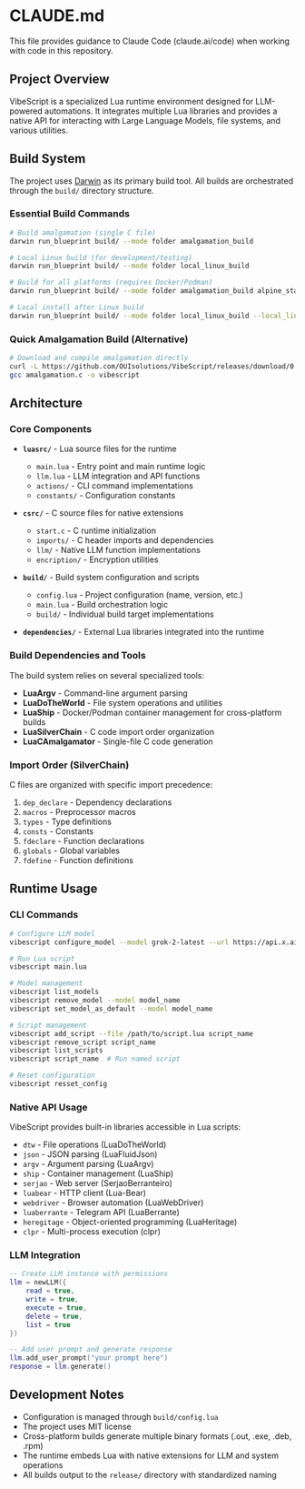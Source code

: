 # CLAUDE.md

This file provides guidance to Claude Code (claude.ai/code) when working with code in this repository.

## Project Overview

VibeScript is a specialized Lua runtime environment designed for LLM-powered automations. It integrates multiple Lua libraries and provides a native API for interacting with Large Language Models, file systems, and various utilities.

## Build System

The project uses [Darwin](https://github.com/OUIsolutions/Darwin) as its primary build tool. All builds are orchestrated through the `build/` directory structure.

### Essential Build Commands

```bash
# Build amalgamation (single C file)
darwin run_blueprint build/ --mode folder amalgamation_build

# Local Linux build (for development/testing)
darwin run_blueprint build/ --mode folder local_linux_build

# Build for all platforms (requires Docker/Podman)
darwin run_blueprint build/ --mode folder amalgamation_build alpine_static_build windowsi32_build windows64_build rpm_static_build debian_static_build --contanizer podman

# Local install after Linux build
darwin run_blueprint build/ --mode folder local_linux_build --local_linux_install
```

### Quick Amalgamation Build (Alternative)
```bash
# Download and compile amalgamation directly
curl -L https://github.com/OUIsolutions/VibeScript/releases/download/0.32.0/vibescript.c -o amalgamation.c
gcc amalgamation.c -o vibescript
```

## Architecture

### Core Components

- **`luasrc/`** - Lua source files for the runtime
  - `main.lua` - Entry point and main runtime logic
  - `llm.lua` - LLM integration and API functions
  - `actions/` - CLI command implementations
  - `constants/` - Configuration constants

- **`csrc/`** - C source files for native extensions
  - `start.c` - C runtime initialization
  - `imports/` - C header imports and dependencies
  - `llm/` - Native LLM function implementations
  - `encription/` - Encryption utilities

- **`build/`** - Build system configuration and scripts
  - `config.lua` - Project configuration (name, version, etc.)
  - `main.lua` - Build orchestration logic
  - `build/` - Individual build target implementations

- **`dependencies/`** - External Lua libraries integrated into the runtime

### Build Dependencies and Tools

The build system relies on several specialized tools:

- **LuaArgv** - Command-line argument parsing
- **LuaDoTheWorld** - File system operations and utilities
- **LuaShip** - Docker/Podman container management for cross-platform builds
- **LuaSilverChain** - C code import order organization
- **LuaCAmalgamator** - Single-file C code generation

### Import Order (SilverChain)

C files are organized with specific import precedence:
1. `dep_declare` - Dependency declarations
2. `macros` - Preprocessor macros
3. `types` - Type definitions
4. `consts` - Constants
5. `fdeclare` - Function declarations
6. `globals` - Global variables
7. `fdefine` - Function definitions

## Runtime Usage

### CLI Commands

```bash
# Configure LLM model
vibescript configure_model --model grok-2-latest --url https://api.x.ai/v1/chat/completions --key "your_key"

# Run Lua script
vibescript main.lua

# Model management
vibescript list_models
vibescript remove_model --model model_name
vibescript set_model_as_default --model model_name

# Script management
vibescript add_script --file /path/to/script.lua script_name
vibescript remove_script script_name
vibescript list_scripts
vibescript script_name  # Run named script

# Reset configuration
vibescript resset_config
```

### Native API Usage

VibeScript provides built-in libraries accessible in Lua scripts:

- `dtw` - File operations (LuaDoTheWorld)
- `json` - JSON parsing (LuaFluidJson)  
- `argv` - Argument parsing (LuaArgv)
- `ship` - Container management (LuaShip)
- `serjao` - Web server (SerjaoBerranteiro)
- `luabear` - HTTP client (Lua-Bear)
- `webdriver` - Browser automation (LuaWebDriver)
- `luaberrante` - Telegram API (LuaBerrante)
- `heregitage` - Object-oriented programming (LuaHeritage)
- `clpr` - Multi-process execution (clpr)

### LLM Integration

```lua
-- Create LLM instance with permissions
llm = newLLM({
    read = true,
    write = true, 
    execute = true,
    delete = true,
    list = true
})

-- Add user prompt and generate response
llm.add_user_prompt("your prompt here")
response = llm.generate()
```

## Development Notes

- Configuration is managed through `build/config.lua`
- The project uses MIT license
- Cross-platform builds generate multiple binary formats (.out, .exe, .deb, .rpm)
- The runtime embeds Lua with native extensions for LLM and system operations
- All builds output to the `release/` directory with standardized naming